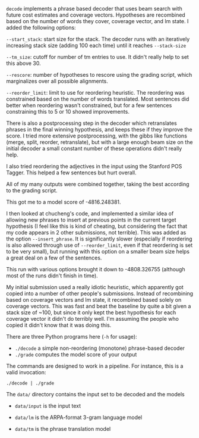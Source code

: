 `decode` implements a phrase based decoder that uses beam search with future cost estimates and coverage vectors. Hypotheses are recombined based on the number of words they cover, coverage vector, and lm state. I added the following options:

`--start_stack`: start size for the stack. The decoder runs with an iteratively increasing stack size (adding 100 each time) until it reaches `--stack-size`

`--tm_size`: cutoff for number of tm entries to use. It didn't really help to set this above 30.

`--rescore`: number of hypotheses to rescore using the grading script, which marginalizes over all possible alignments.

`--reorder_limit`: limit to use for reordering heuristic. The reordering was constrained based on the number of words translated. Most sentences did better when reordering wasn't constrained, but for a few sentences constraining this to 5 or 10 showed improvements.

There is also a postprocessing step in the decoder which retranslates phrases in the final winning hypothesis, and keeps these if they improve the score. I tried more extensive postprocessing, with the gibbs like functions (merge, split, reorder, retranslate), but with a large enough beam size on the initial decoder a small constant number of these operations didn't really help. 

I also tried reordering the adjectives in the input using the Stanford POS Tagger. This helped a few sentences but hurt overall. 

All of my many outputs were combined together, taking the best according to the grading script.

This got me to a model score of -4816.248381.

I then looked at chucheng's code, and implemented a similar idea of allowing new phrases to insert at previous points in the current target hypothesis (I feel like this is kind of cheating, but considering the fact that my code appears in 2 other submissions, not terrible). This was added as the option `--insert_phrase`. It is significantly slower (especially if reordering is also allowed through use of `--reorder_limit`, even if that reordering is set to be very small), but running with this option on a smaller beam size helps a great deal on a few of the sentences.

This run with various options brought it down to -4808.326755 (although most of the runs didn't finish in time).

My initial submission used a really idiotic heuristic, which apparently got copied into a number of other people's submissions. Instead of recombining based on coverage vectors and lm state, it recombined based solely on coverage vectors. This was fast and beat the baseline by quite a bit given a stack size of ~100, but since it only kept the best hypothesis for each coverage vector it didn't do terribly well. I'm assuming the people who copied it didn't know that it was doing this.

There are three Python programs here (`-h` for usage):

 - `./decode` a simple non-reordering (monotone) phrase-based decoder
 - `./grade` computes the model score of your output

The commands are designed to work in a pipeline. For instance, this is a valid invocation:

    ./decode | ./grade


The `data/` directory contains the input set to be decoded and the models

 - `data/input` is the input text

 - `data/lm` is the ARPA-format 3-gram language model

 - `data/tm` is the phrase translation model

